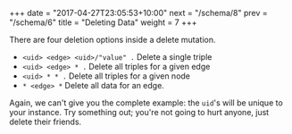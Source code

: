 +++
date = "2017-04-27T23:05:53+10:00"
next = "/schema/8"
prev = "/schema/6"
title = "Deleting Data"
weight = 7
+++

There are four deletion options inside a delete mutation.

* `<uid> <edge> <uid>/"value" .`  Delete a single triple
* `<uid> <edge> * .`  Delete all triples for a given edge
*  `<uid> * * .` Delete all triples for a given node
* `* <edge> *` Delete all data for an edge.

Again, we can't give you the complete example: the `uid`'s will be unique to
your instance.  Try something out; you're not going to hurt
anyone, just delete their friends.
